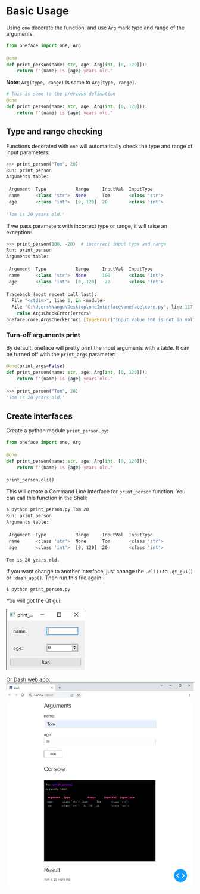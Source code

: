 
# Basic Usage

Using `one` decorate the function, and use `Arg` mark type and range of the arguments.

```Python
from oneface import one, Arg

@one
def print_person(name: str, age: Arg[int, [0, 120]]):
    return f"{name} is {age} years old."
```

**Note**: `Arg(type, range)` is same to `Arg[type, range]`.

```Python
# This is same to the previous defination
@one
def print_person(name: str, age: Arg(int, [0, 120])):
    return f"{name} is {age} years old."
```

## Type and range checking

Functions decorated with `one` will automatically check the type and range of input parameters:

```Python
>>> print_person("Tom", 20)
Run: print_person
Arguments table:

 Argument  Type           Range     InputVal  InputType
 name      <class 'str'>  None      Tom       <class 'str'>
 age       <class 'int'>  [0, 120]  20        <class 'int'>

'Tom is 20 years old.'
```

If we pass parameters with incorrect type or range, it will raise an exception:

```Python
>>> print_person(100, -20)  # incorrect input type and range
Run: print_person
Arguments table:

 Argument  Type           Range     InputVal  InputType
 name      <class 'str'>  None      100       <class 'int'>
 age       <class 'int'>  [0, 120]  -20       <class 'int'>

Traceback (most recent call last):
  File "<stdin>", line 1, in <module>
  File "C:\Users\Nangu\Desktop\oneInterface\oneface\core.py", line 117, in __call__
    raise ArgsCheckError(errors)
oneface.core.ArgsCheckError: [TypeError("Input value 100 is not in valid type(<class 'str'>)"), ValueError('Input value -20 is not in a valid range.')]
```

### Turn-off arguments print

By default, oneface will pretty print the input arguments with a table. It can be turned off with the `print_args` parameter:

```Python
@one(print_args=False)
def print_person(name: str, age: Arg[int, [0, 120]]):
    return f"{name} is {age} years old."

>>> print_person("Tom", 20)
'Tom is 20 years old.'
```

## Create interfaces

Create a python module `print_person.py`:

```Python
from oneface import one, Arg

@one
def print_person(name: str, age: Arg[int, [0, 120]]):
    return f"{name} is {age} years old."

print_person.cli()
```

This will create a Command Line Interface for `print_person` function. You can call this function in the Shell:

```Bash
$ python print_person.py Tom 20
Run: print_person
Arguments table:

 Argument  Type           Range     InputVal  InputType
 name      <class 'str'>  None      Tom       <class 'str'>
 age       <class 'int'>  [0, 120]  20        <class 'int'>

Tom is 20 years old.
```

If you want change to another interface, just change the `.cli()` to `.qt_gui()` or `.dash_app()`.
Then run this file again:

```
$ python print_person.py
```

You will got the Qt gui:

![print_person_qt](imgs/print_person_qt.png)

Or Dash web app:
![print_person_dash](imgs/print_person_dash.png)
